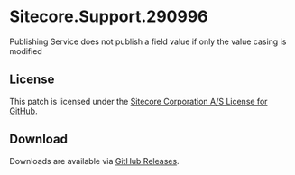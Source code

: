 # Sitecore.Support.290996
Publishing Service does not publish a field value if only the value casing is modified

## License  
This patch is licensed under the [Sitecore Corporation A/S License for GitHub](https://github.com/sitecoresupport/Sitecore.Support.290996/blob/master/LICENSE).  

## Download  
Downloads are available via [GitHub Releases](https://github.com/sitecoresupport/Sitecore.Support.290996/releases).  
